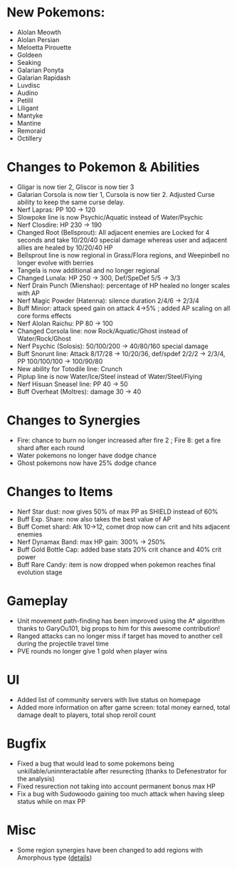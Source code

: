 # New Pokemons:
- Alolan Meowth
- Alolan Persian
- Meloetta Pirouette
- Goldeen
- Seaking
- Galarian Ponyta
- Galarian Rapidash
- Luvdisc
- Audino
- Petilil
- Liligant
- Mantyke
- Mantine
- Remoraid
- Octillery

# Changes to Pokemon & Abilities

- Gligar is now tier 2, Gliscor is now tier 3
- Galarian Corsola is now tier 1, Cursola is now tier 2. Adjusted Curse ability to keep the same curse delay.
- Nerf Lapras: PP 100 → 120
- Slowpoke line is now Psychic/Aquatic instead of Water/Psychic
- Nerf Closdire: HP 230 → 190
- Changed Root (Bellsprout): All adjacent enemies are Locked for 4 seconds and take 10/20/40 special damage whereas user and adjacent allies are healed by 10/20/40 HP
- Bellsprout line is now regional in Grass/Flora regions, and Weepinbell no longer evolve with berries
- Tangela is now additional and no longer regional
- Changed Lunala: HP 250 → 300, Def/SpeDef 5/5 → 3/3
- Nerf Drain Punch (Mienshao): percentage of HP healed no longer scales with AP
- Nerf Magic Powder (Hatenna): silence duration 2/4/6 → 2/3/4
- Buff Minior: attack speed gain on attack 4→5% ; added AP scaling on all core forms effects
- Nerf Alolan Raichu: PP 80 → 100
- Changed Corsola line: now Rock/Aquatic/Ghost instead of Water/Rock/Ghost
- Nerf Psychic (Solosis): 50/100/200 → 40/80/160 special damage
- Buff Snorunt line: Attack 8/17/28 → 10/20/36, def/spdef 2/2/2 → 2/3/4, PP 100/100/100 → 100/90/80
- New ability for Totodile line: Crunch
- Piplup line is now Water/Ice/Steel instead of Water/Steel/Flying
- Nerf Hisuan Sneasel line: PP 40 → 50
- Buff Overheat (Moltres): damage 30 → 40

# Changes to Synergies

- Fire: chance to burn no longer increased after fire 2 ; Fire 8: get a fire shard after each round
- Water pokemons no longer have dodge chance
- Ghost pokemons now have 25% dodge chance

# Changes to Items

- Nerf Star dust: now gives 50% of max PP as SHIELD instead of 60%
- Buff Exp. Share: now also takes the best value of AP
- Buff Comet shard: Atk 10→12, comet drop now can crit and hits adjacent enemies
- Nerf Dynamax Band: max HP gain: 300% → 250%
- Buff Gold Bottle Cap: added base stats 20% crit chance and 40% crit power
- Buff Rare Candy: item is now dropped when pokemon reaches final evolution stage

# Gameplay

- Unit movement path-finding has been improved using the A* algorithm thanks to GaryOu101, big props to him for this awesome contribution!
- Ranged attacks can no longer miss if target has moved to another cell during the projectile travel time
- PVE rounds no longer give 1 gold when player wins

# UI

- Added list of community servers with live status on homepage
- Added more information on after game screen: total money earned, total damage dealt to players, total shop reroll count

# Bugfix

- Fixed a bug that would lead to some pokemons being unkillable/uninnteractable after resurecting (thanks to Defenestrator for the analysis)
- Fixed resurection not taking into account permanent bonus max HP
- Fix a bug with Sudowoodo gaining too much attack when having sleep status while on max PP

# Misc

- Some region synergies have been changed to add regions with Amorphous type ([details](https://github.com/keldaanCommunity/pokemonAutoChess/commit/21804c628ca403c0914db2f68f6315e0f9a51c92#diff-9c96a7aef333d81a5c1b0c1264418f86c1bf4b37be15a7131c2f53ddb6ce2acb))